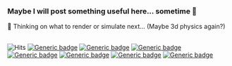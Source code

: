 ### Maybe I will post something useful here... sometime 🙈

💭 Thinking on what to render or simulate next... (Maybe 3d physics again?)<br>
<br>
<!--[![Generic badge](https://img.shields.io/badge/Username-AndrewB330-Brightgreen.svg)](https://github.com/AndrewB330/)-->
![Hits](https://hits.seeyoufarm.com/api/count/incr/badge.svg?url=github.com/AndrewB330&title=Views)
[![Generic badge](https://img.shields.io/badge/C++-Brightgreen.svg)](https://github.com/AndrewB330/)
[![Generic badge](https://img.shields.io/badge/Python-Brightgreen.svg)](https://github.com/AndrewB330/)
[![Generic badge](https://img.shields.io/badge/Javascript-Green.svg)](https://github.com/AndrewB330/)
[![Generic badge](https://img.shields.io/badge/C-Green.svg)](https://github.com/AndrewB330/)
[![Generic badge](https://img.shields.io/badge/Java-ffd700.svg)](https://github.com/AndrewB330/)
[![Generic badge](https://img.shields.io/badge/C%23-Orange.svg)](https://github.com/AndrewB330/)
[![Generic badge](https://img.shields.io/badge/Go-Orange.svg)](https://github.com/AndrewB330/)
